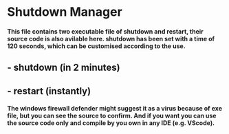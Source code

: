 # Shutdown Manager

#### This file contains two executable file of shutdown and restart, their source code is also avilable here. shutdown has been set with a time of 120 seconds, which can be customised according to the use. 
## - shutdown (in 2 minutes)
## - restart (instantly)

#### The windows firewall defender might suggest it as a virus because of exe file, but you can see the source to confirm. And if you want you can use the source code only and compile by you own in any IDE (e.g. VScode).